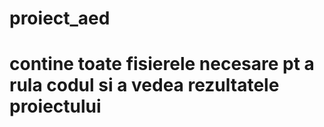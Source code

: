 # proiect_aed
# contine toate fisierele necesare pt a rula codul si a vedea rezultatele proiectului
